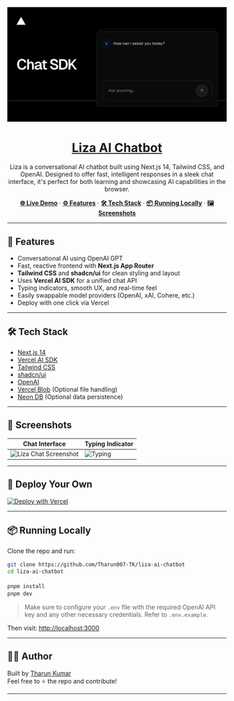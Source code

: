 <a href="https://liza-ai-chatbot-codedex-eapn7o39q-tharun007-tks-projects.vercel.app/">
  <img alt="Liza AI Chatbot – powered by Next.js and OpenAI" src="app/(chat)/opengraph-image.png">
  <h1 align="center">Liza AI Chatbot</h1>
</a>

<p align="center">
  Liza is a conversational AI chatbot built using Next.js 14, Tailwind CSS, and OpenAI. Designed to offer fast, intelligent responses in a sleek chat interface, it's perfect for both learning and showcasing AI capabilities in the browser.
</p>

<p align="center">
  <a href="https://liza-ai-chatbot-codedex-eapn7o39q-tharun007-tks-projects.vercel.app"><strong>🌐 Live Demo</strong></a> ·
  <a href="#features"><strong>⚙️ Features</strong></a> ·
  <a href="#tech-stack"><strong>🛠 Tech Stack</strong></a> ·
  <a href="#running-locally"><strong>📦 Running Locally</strong></a> ·
  <a href="#screenshots"><strong>🖼 Screenshots</strong></a>
</p>

---

## 📌 Features

- Conversational AI using OpenAI GPT
- Fast, reactive frontend with **Next.js App Router**
- **Tailwind CSS** and **shadcn/ui** for clean styling and layout
- Uses **Vercel AI SDK** for a unified chat API
- Typing indicators, smooth UX, and real-time feel
- Easily swappable model providers (OpenAI, xAI, Cohere, etc.)
- Deploy with one click via Vercel

---

## 🛠 Tech Stack

- [Next.js 14](https://nextjs.org/)
- [Vercel AI SDK](https://sdk.vercel.ai/docs)
- [Tailwind CSS](https://tailwindcss.com)
- [shadcn/ui](https://ui.shadcn.com)
- [OpenAI](https://platform.openai.com)
- [Vercel Blob](https://vercel.com/storage/blob) (Optional file handling)
- [Neon DB](https://vercel.com/marketplace/neon) (Optional data persistence)

---

## 📸 Screenshots

| Chat Interface | Typing Indicator |
|----------------|------------------|
| ![Liza Chat Screenshot](public/screens/chat-ui.png) | ![Typing](public/screens/typing.gif) |

---

## 🚀 Deploy Your Own

[![Deploy with Vercel](https://vercel.com/button)](https://vercel.com/new/clone?repository-url=https://github.com/Tharun007-TK/nextjs-ai-chatbot-codedex)

---

## 📦 Running Locally

Clone the repo and run:

```bash
git clone https://github.com/Tharun007-TK/liza-ai-chatbot
cd liza-ai-chatbot

pnpm install
pnpm dev
```

> Make sure to configure your `.env` file with the required OpenAI API key and any other necessary credentials. Refer to `.env.example`.

Then visit: [http://localhost:3000](http://localhost:3000)

---

## 🙋‍♂️ Author

Built by [Tharun Kumar](https://github.com/Tharun007-TK)  
Feel free to ⭐ the repo and contribute!

---
